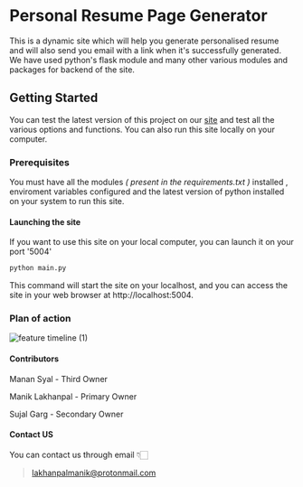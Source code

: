 # Personal Resume Page Generator

This is a dynamic site which will help you generate personalised resume and will also send you email 
with a link when it's successfully generated. We have used python's flask module and many other various modules and packages
for backend of the site.

## Getting Started 

You can test the latest version of this project on our [site](http://resume.w16manik.ninja) and test all the various options and functions.
You can also run this site locally on your computer.

### Prerequisites 

You must have all the modules <i>( present in the requirements.txt ) </i> installed , enviroment variables configured and the latest 
version of python installed on your system to run this site.

#### Launching the site

If you want to use this site on your local computer, you can launch it on your port '5004'

```bash
python main.py
```

This command will start the site on your localhost, and you can access the site  in your web browser at http://localhost:5004.

### Plan of action

![feature timeline (1)](https://github.com/ManikLakhanpal/Personal-Resume-Page-Generator/assets/156660478/7a8a575b-1b19-4967-abfd-afa13f46b468)


#### Contributors

Manan Syal - Third Owner

Manik Lakhanpal - Primary Owner

Sujal Garg - Secondary Owner

#### Contact US

You can contact us through email 👇🏻

> lakhanpalmanik@protonmail.com
